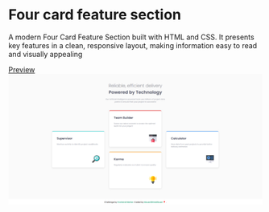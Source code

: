 <h1>Four card feature section</h1>
<p>A modern Four Card Feature Section built with HTML and CSS. It presents key features in a clean, responsive layout, making information easy to read and visually appealing</p>
<a href="https://mouadbimk.github.io/product-preview-card-component-main/">Preview</a>
<img src="images/screenfourcard.png" alt="screen">
